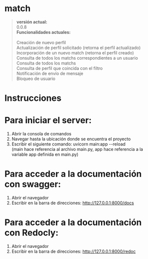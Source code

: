 # match

> __versión actual:__\
> 0.0.8
> \
> __Funcionalidades actuales:__\
> \
> Creación de nuevo perfil\
> Actualización de perfil solicitado (retorna el perfil actualizado)\
> Incorporación de un nuevo match (retorna el perfil creado) \
> Consulta de todos los matchs correspondientes a un usuario\
> Consulta de todos los matchs\
> Consulta de perfil que coincida con el filtro\
> Notificación de envío de mensaje\
> Bloqueo de usuario


# Instrucciones

# Para iniciar el server: 
  1) Abrir la consola de comandos
  2) Navegar hasta la ubicación donde se encuentra el proyecto
  3) Escribir el siguiente comando: uvicorn main:app --reload <br />
     (main hace referencia al archivo main.py, app hace referencia a la variable app definida en main.py)
	 
# Para acceder a la documentación con swagger: 
  1) Abrir el navegador
  2) Escribir en la barra de direcciones: http://127.0.0.1:8000/docs 
  
# Para acceder a la documentación con Redocly: 
  1) Abrir el navegador
  2) Escribir en la barra de direcciones: http://127.0.0.1:8000/redoc 
  